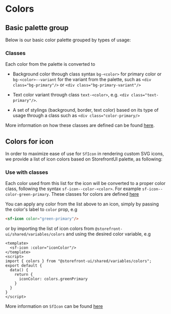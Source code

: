 # Colors

## Basic palette group

Below is our basic color palette grouped by types of usage:

<sf-docs-colors/>

### Classes

Each color from the palette is converted to

* Background color through class syntax `bg-<color>` for primary color or `bg-<color>--variant` for the variant from the palette, such as `<div class="bg-primary"/>` or `<div class="bg-primary-variant"/>`

* Text color variant through class `text-<color>`, e.g. `<div class="text-primary"/>`.

* A set of stylings (background, border, text color) based on its type of usage through a class such as `<div class="color-primary/>`

More information on how these classes are defined can be found [here](https://github.com/DivanteLtd/storefront-ui/blob/develop/packages/shared/styles/variables/_colors.scss).

## Colors for icon

In order to maximize ease of use for `SfIcon` in rendering custom SVG icons, we provide a list of icon colors based on StorefrontUI palette, as following:

<sf-docs-colors mapType="icons"/>

### Use with classes

Each color used from this list for the icon will be converted to a proper color class, following the syntax `sf-icon--color-<color>`. For example `sf-icon--color-green-primary`. These classes for colors are defined [here](https://github.com/DivanteLtd/storefront-ui/blob/develop/packages/shared/styles/components/SfIcon.scss)

You can apply any color from the list above to an icon, simply by passing the color's label to `color` prop, e.g
```html
<sf-icon color="green-primary"/>
```
or by importing the list of icon colors from `@storefront-ui/shared/variables/colors` and using the desired color variable, e.g
```vue
<template>
  <sf-icon :color="iconColor"/>
</template>
<script>
import { colors } from "@storefront-ui/shared/variables/colors";
export default {
  data() {
    return {
      iconColor: colors.greenPrimary
    }
  }
}
</script>
```
More information on `SfIcon` can be found [here](/components/Icon.md)